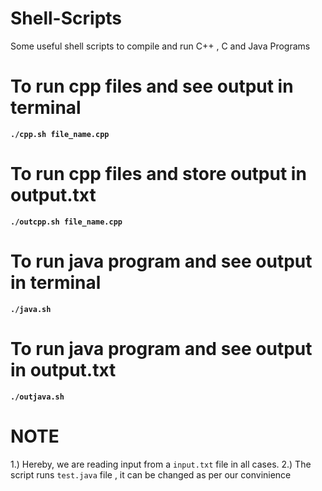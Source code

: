 # Shell-Scripts
Some useful shell scripts to compile and run C++ , C and Java Programs

# To run cpp files and see output in terminal
<strong> `./cpp.sh file_name.cpp` </strong>

# To run cpp files and store output in output.txt
<strong> `./outcpp.sh file_name.cpp` </strong>

# To run java program and see output in terminal
<strong> `./java.sh ` </strong>

# To run java program and see output in output.txt
<strong> `./outjava.sh` </strong>

# NOTE
1.) Hereby, we are reading input from a `input.txt` file in all cases.
2.) The script runs `test.java` file , it can be changed as per our convinience
